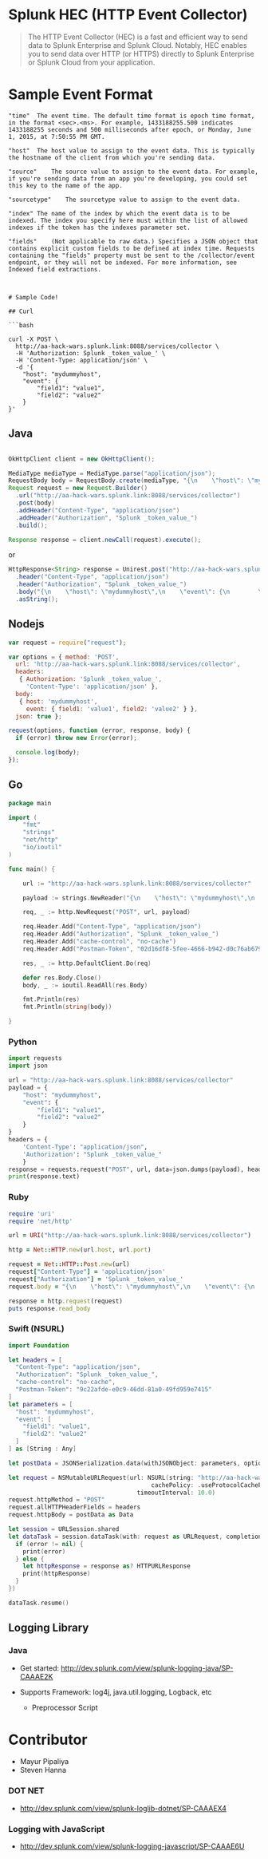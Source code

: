 # Splunk HEC (HTTP Event Collector)

> The HTTP Event Collector (HEC) is a fast and efficient way to send data to Splunk Enterprise and Splunk Cloud. Notably, HEC enables you to send data over HTTP (or HTTPS) directly to Splunk Enterprise or Splunk Cloud from your application. 


# Sample Event Format

```
"time"	The event time. The default time format is epoch time format, in the format <sec>.<ms>. For example, 1433188255.500 indicates 1433188255 seconds and 500 milliseconds after epoch, or Monday, June 1, 2015, at 7:50:55 PM GMT.

"host"	The host value to assign to the event data. This is typically the hostname of the client from which you're sending data.

"source"	The source value to assign to the event data. For example, if you're sending data from an app you're developing, you could set this key to the name of the app.

"sourcetype"	The sourcetype value to assign to the event data.

"index"	The name of the index by which the event data is to be indexed. The index you specify here must within the list of allowed indexes if the token has the indexes parameter set.

"fields"	(Not applicable to raw data.) Specifies a JSON object that contains explicit custom fields to be defined at index time. Requests containing the "fields" property must be sent to the /collector/event endpoint, or they will not be indexed. For more information, see Indexed field extractions.



# Sample Code!

## Curl

```bash

curl -X POST \
  http://aa-hack-wars.splunk.link:8088/services/collector \
  -H 'Authorization: Splunk _token_value_' \
  -H 'Content-Type: application/json' \
  -d '{
    "host": "mydummyhost",
    "event": {
        "field1": "value1",
        "field2": "value2"
    }
}'
```


## Java

```java

OkHttpClient client = new OkHttpClient();

MediaType mediaType = MediaType.parse("application/json");
RequestBody body = RequestBody.create(mediaType, "{\n    \"host\": \"mydummyhost\",\n    \"event\": {\n        \"field1\": \"value1\",\n        \"field2\": \"value2\"\n    }\n}");
Request request = new Request.Builder()
  .url("http://aa-hack-wars.splunk.link:8088/services/collector")
  .post(body)
  .addHeader("Content-Type", "application/json")
  .addHeader("Authorization", "Splunk _token_value_")
  .build();

Response response = client.newCall(request).execute();
```

or

```java
HttpResponse<String> response = Unirest.post("http://aa-hack-wars.splunk.link:8088/services/collector")
  .header("Content-Type", "application/json")
  .header("Authorization", "Splunk _token_value_")
  .body("{\n    \"host\": \"mydummyhost\",\n    \"event\": {\n        \"field1\": \"value1\",\n        \"field2\": \"value2\"\n    }\n}")
  .asString();
```

## Nodejs

```javascript
var request = require("request");

var options = { method: 'POST',
  url: 'http://aa-hack-wars.splunk.link:8088/services/collector',
  headers: 
   { Authorization: 'Splunk _token_value_',
     'Content-Type': 'application/json' },
  body: 
   { host: 'mydummyhost',
     event: { field1: 'value1', field2: 'value2' } },
  json: true };

request(options, function (error, response, body) {
  if (error) throw new Error(error);

  console.log(body);
});

```

## Go

```go
package main

import (
	"fmt"
	"strings"
	"net/http"
	"io/ioutil"
)

func main() {

	url := "http://aa-hack-wars.splunk.link:8088/services/collector"

	payload := strings.NewReader("{\n    \"host\": \"mydummyhost\",\n    \"event\": {\n        \"field1\": \"value1\",\n        \"field2\": \"value2\"\n    }\n}")

	req, _ := http.NewRequest("POST", url, payload)

	req.Header.Add("Content-Type", "application/json")
	req.Header.Add("Authorization", "Splunk _token_value_")
	req.Header.Add("cache-control", "no-cache")
	req.Header.Add("Postman-Token", "02d16df8-5fee-4666-b942-d0c76ab6797a")

	res, _ := http.DefaultClient.Do(req)

	defer res.Body.Close()
	body, _ := ioutil.ReadAll(res.Body)

	fmt.Println(res)
	fmt.Println(string(body))

}
```

### Python

```python
import requests
import json

url = "http://aa-hack-wars.splunk.link:8088/services/collector"
payload = {
    "host": "mydummyhost",
    "event": {
        "field1": "value1",
        "field2": "value2"
    }
}
headers = {
    'Content-Type': "application/json",
    'Authorization': "Splunk _token_value_"
    }
response = requests.request("POST", url, data=json.dumps(payload), headers=headers)
print(response.text)
```

### Ruby

```ruby
require 'uri'
require 'net/http'

url = URI("http://aa-hack-wars.splunk.link:8088/services/collector")

http = Net::HTTP.new(url.host, url.port)

request = Net::HTTP::Post.new(url)
request["Content-Type"] = 'application/json'
request["Authorization"] = 'Splunk _token_value_'
request.body = "{\n    \"host\": \"mydummyhost\",\n    \"event\": {\n        \"field1\": \"value1\",\n        \"field2\": \"value2\"\n    }\n}"

response = http.request(request)
puts response.read_body
```

### Swift (NSURL)

```swift
import Foundation

let headers = [
  "Content-Type": "application/json",
  "Authorization": "Splunk _token_value_",
  "cache-control": "no-cache",
  "Postman-Token": "9c22afde-e0c9-46dd-81a0-49fd959e7415"
]
let parameters = [
  "host": "mydummyhost",
  "event": [
    "field1": "value1",
    "field2": "value2"
  ]
] as [String : Any]

let postData = JSONSerialization.data(withJSONObject: parameters, options: [])

let request = NSMutableURLRequest(url: NSURL(string: "http://aa-hack-wars.splunk.link:8088/services/collector")! as URL,
                                        cachePolicy: .useProtocolCachePolicy,
                                    timeoutInterval: 10.0)
request.httpMethod = "POST"
request.allHTTPHeaderFields = headers
request.httpBody = postData as Data

let session = URLSession.shared
let dataTask = session.dataTask(with: request as URLRequest, completionHandler: { (data, response, error) -> Void in
  if (error != nil) {
    print(error)
  } else {
    let httpResponse = response as? HTTPURLResponse
    print(httpResponse)
  }
})

dataTask.resume()
```



## Logging Library

### Java

* Get started: http://dev.splunk.com/view/splunk-logging-java/SP-CAAAE2K

* Supports Framework: log4j, java.util.logging, Logback, etc

  - Preprocessor Script

# Contributor
  - Mayur Pipaliya
  - Steven Hanna


### DOT NET

* http://dev.splunk.com/view/splunk-loglib-dotnet/SP-CAAAEX4


### Logging with JavaScript

* http://dev.splunk.com/view/splunk-logging-javascript/SP-CAAAE6U
